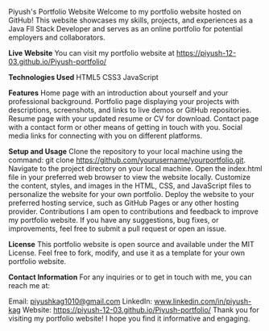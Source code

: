 Piyush's Portfolio Website
Welcome to my portfolio website hosted on GitHub! This website showcases my skills, projects, and experiences as a Java Fll Stack Developer and serves as an online portfolio for potential employers and collaborators.

**Live Website**
You can visit my portfolio website at https://piyush-12-03.github.io/Piyush-portfolio/

**Technologies Used**
HTML5
CSS3
JavaScript

**Features**
Home page with an introduction about yourself and your professional background.
Portfolio page displaying your projects with descriptions, screenshots, and links to live demos or GitHub repositories.
Resume page with your updated resume or CV for download.
Contact page with a contact form or other means of getting in touch with you.
Social media links for connecting with you on different platforms.

**Setup and Usage**
Clone the repository to your local machine using the command: git clone https://github.com/yourusername/yourportfolio.git.
Navigate to the project directory on your local machine.
Open the index.html file in your preferred web browser to view the website locally.
Customize the content, styles, and images in the HTML, CSS, and JavaScript files to personalize the website for your own portfolio.
Deploy the website to your preferred hosting service, such as GitHub Pages or any other hosting provider.
Contributions
I am open to contributions and feedback to improve my portfolio website. If you have any suggestions, bug fixes, or improvements, feel free to submit a pull request or open an issue.

**License**
This portfolio website is open source and available under the MIT License. Feel free to fork, modify, and use it as a template for your own portfolio website.

**Contact Information**
For any inquiries or to get in touch with me, you can reach me at:

Email: piyushkag1010@gmail.com
LinkedIn: www.linkedin.com/in/piyush-kag
Website: https://piyush-12-03.github.io/Piyush-portfolio/
Thank you for visiting my portfolio website! I hope you find it informative and engaging.
